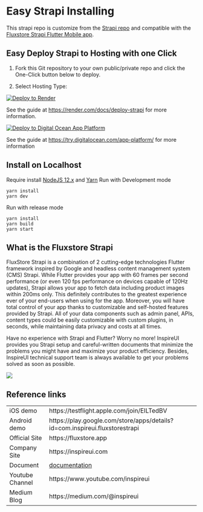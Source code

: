 # Easy Strapi Installing

This strapi repo is customize from the [Strapi repo](https://github.com/strapi/strapi) and compatible with the [Fluxstore Strapi Flutter Mobile app](1.envato.market/2P4YM).

## Easy Deploy Strapi to Hosting with one Click

1. Fork this Git repository to your own public/private repo and click the One-Click button below to deploy.

2. Select Hosting Type:

[![Deploy to Render](https://trello-attachments.s3.amazonaws.com/5d29325d2000ef2fad36345f/5f819c1647913f104387c46c/1bc9e2bdc29f61050e75deb4a98c0594/render.svg)](https://render.com/deploy)

See the guide at https://render.com/docs/deploy-strapi for more information.

[![Deploy to Digital Ocean App Platform](https://trello-attachments.s3.amazonaws.com/5d29325d2000ef2fad36345f/5f819c1647913f104387c46c/0405aa8c75492358404169ced17c7c52/do.svg)](https://cloud.digitalocean.com/apps/new)

See the guide at https://try.digitalocean.com/app-platform/ for more information

## Install on Localhost

Require install [NodeJS 12.x](https://nodejs.org/en) and [Yarn](https://yarnpkg.com/)
Run with Development mode
```
yarn install
yarn dev
```
Run with release mode
```
yarn install
yarn build
yarn start
```

## What is the Fluxstore Strapi

FluxStore Strapi is a combination of 2 cutting-edge technologies Flutter framework inspired by Google and headless content management system (CMS) Strapi. While Flutter provides your app with 60 frames per second performance (or even 120 fps performance on devices capable of 120Hz updates), Strapi allows your app to fetch data including product images within 200ms only. This definitely contributes to the greatest experience ever of your end-users when using for the app. Moreover, you will have total control of your app thanks to customizable and self-hosted features provided by Strapi. All of your data components such as admin panel, APIs, content types could be easily customizable with custom plugins, in seconds, while maintaining data privacy and costs at all times.

Have no experience with Strapi and Flutter? Worry no more! InspireUI provides you Strapi setup and careful-written documents that minimize the problems you might have and maximize your product efficiency. Besides, InspireUI technical support team is always available to get your problems solved as soon as possible.

<img src="https://trello-attachments.s3.amazonaws.com/5d29325d2000ef2fad36345f/5ef8576b50c26378862d17be/52ccda7205d29f407b6059bf6e60a2eb/fluxstore-strapi.png" />
<h2>Reference links</h2>
<table>
<tr>
<td>iOS demo</td>
<td>https://testflight.apple.com/join/EILTedBV</td>
</tr>
<tr>
<td>Android demo</td>
<td>https://play.google.com/store/apps/details?id=com.inspireui.fluxstorestrapi</td>
</tr>
<tr>
<td>Official Site</td>
<td>https://fluxstore.app</td>
</tr>
<tr>
<td>Company Site</td>
<td>https://inspireui.com</td>
</tr>
<tr>
<td>Document</td>
<td><a href="https://support.inspireui.com/help-center/articles/3/7/70/4-strapi">documentation</a> </td>
</tr>
<tr>
<td>Youtube Channel</td>
<td>https://www.youtube.com/inspireui</td>
</tr>
<tr>
<td>Medium Blog</td>
<td>https://medium.com/@inspireui</td>
</tr>
</table>
